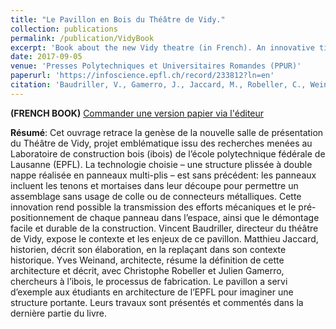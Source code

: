 ```yaml
---
title: "Le Pavillon en Bois du Théâtre de Vidy."
collection: publications
permalink: /publication/VidyBook
excerpt: 'Book about the new Vidy theatre (in French). An innovative timber structure!'
date: 2017-09-05
venue: 'Presses Polytechniques et Universitaires Romandes (PPUR)'
paperurl: 'https://infoscience.epfl.ch/record/233812?ln=en'
citation: 'Baudriller, V., Gamerro, J., Jaccard, M., Robeller, C., Weinand, Y. (2017). &quot;Le pavillon en bois du Théâtre de Vidy.&quot; <i>Presses Polytechniques et Universitaires Romandes</i>.'
---
```

**(FRENCH BOOK)**
[Commander une version papier via l'éditeur](https://www.ppur.ch/produit/855/9782889151202/Le%20pavillon%20en%20bois%20du%20Theatre%20de%20Vidy%20)

**Résumé**: Cet ouvrage retrace la genèse de la nouvelle salle de présentation du Théâtre de Vidy, projet emblématique issu des recherches menées au Laboratoire de construction bois (ibois) de l’école polytechnique fédérale de Lausanne (EPFL). La technologie choisie – une structure plissée à double nappe réalisée en panneaux multi-plis – est sans précédent: les panneaux incluent les tenons et mortaises dans leur découpe pour permettre un assemblage sans usage de colle ou de connecteurs métalliques. Cette innovation rend possible la transmission des efforts mécaniques et le pré-positionnement de chaque panneau dans l’espace, ainsi que le démontage facile et durable de la construction. Vincent Baudriller, directeur du théâtre de Vidy, expose le contexte et les enjeux de ce pavillon. Matthieu Jaccard, historien, décrit son élaboration, en la replaçant dans son contexte historique. Yves Weinand, architecte, résume la définition de cette architecture et décrit, avec Christophe Robeller et Julien Gamerro, chercheurs à l’ibois, le processus de fabrication. Le pavillon a servi d’exemple aux étudiants en architecture de l’EPFL pour imaginer une structure portante. Leurs travaux sont présentés et commentés dans la dernière partie du livre.
